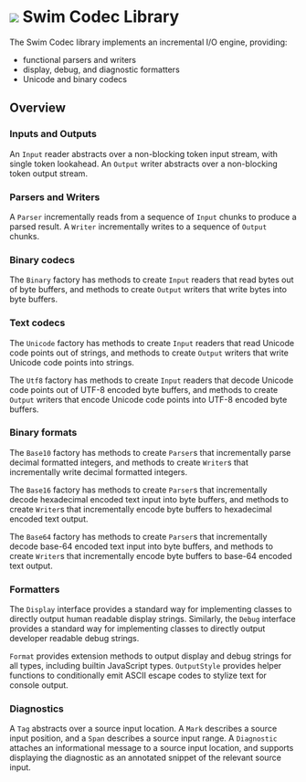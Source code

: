 # <a href="https://www.swimos.org"><img src="https://docs.swimos.org/readme/breach-marlin-blue-wide.svg"></a> Swim Codec Library

The Swim Codec library implements an incremental I/O engine, providing:

- functional parsers and writers
- display, debug, and diagnostic formatters
- Unicode and binary codecs

## Overview

### Inputs and Outputs

An `Input` reader abstracts over a non-blocking token input stream, with single
token lookahead. An `Output` writer abstracts over a non-blocking token output
stream.

### Parsers and Writers

A `Parser` incrementally reads from a sequence of `Input` chunks to produce a
parsed result. A `Writer` incrementally writes to a sequence of `Output`
chunks.

### Binary codecs

The `Binary` factory has methods to create `Input` readers that read bytes out
of byte buffers, and methods to create `Output` writers that write bytes into
byte buffers.

### Text codecs

The `Unicode` factory has methods to create `Input` readers that read Unicode
code points out of strings, and methods to create `Output` writers that write
Unicode code points into strings.

The `Utf8` factory has methods to create `Input` readers that decode Unicode
code points out of UTF-8 encoded byte buffers, and methods to create `Output`
writers that encode Unicode code points into UTF-8 encoded byte buffers.

### Binary formats

The `Base10` factory has methods to create `Parser`s that incrementally parse
decimal formatted integers, and methods to create `Writer`s that incrementally
write decimal formatted integers.

The `Base16` factory has methods to create `Parser`s that incrementally decode
hexadecimal encoded text input into byte buffers, and methods to create
`Writer`s that incrementally encode byte buffers to hexadecimal encoded text
output.

The `Base64` factory has methods to create `Parser`s that incrementally decode
base-64 encoded text input into byte buffers, and methods to create `Writer`s
that incrementally encode byte buffers to base-64 encoded text output.

### Formatters

The `Display` interface provides a standard way for implementing classes to
directly output human readable display strings. Similarly, the `Debug`
interface provides a standard way for implementing classes to directly output
developer readable debug strings.

`Format` provides extension methods to output display and debug strings for all
types, including builtin JavaScript types. `OutputStyle` provides helper
functions to conditionally emit ASCII escape codes to stylize text for console
output.

### Diagnostics

A `Tag` abstracts over a source input location. A `Mark` describes a source
input position, and a `Span` describes a source input range. A `Diagnostic`
attaches an informational message to a source input location, and supports
displaying the diagnostic as an annotated snippet of the relevant source input.
